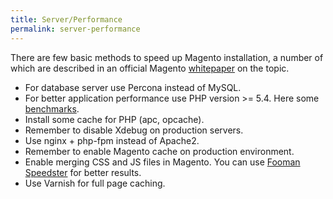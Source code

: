 ```yaml
---
title: Server/Performance
permalink: server-performance
---
```


There are few basic methods to speed up Magento installation, a number of which are described in an official Magento [whitepaper](http://www.slideshare.net/quartsoft/optimizing-magento-for-peak-performance?ref=http://quartsoft.com/blog/201211/improving-performance-of-magento-store) on the topic.

* For database server use Percona instead of MySQL.
* For better application performance use PHP version >= 5.4. Here some [benchmarks](http://www.eschrade.com/page/magento-performance-on-php-5-3-5-4-and-5-5rc3/).
* Install some cache for PHP (apc, opcache).
* Remember to disable Xdebug on production servers.
* Use nginx + php-fpm instead of Apache2.
* Remember to enable Magento cache on production environment. 
* Enable merging CSS and JS files in Magento. You can use [Fooman Speedster](http://www.magentocommerce.com/magento-connect/fooman-speedster.html) for better results.
* Use Varnish for full page caching.

